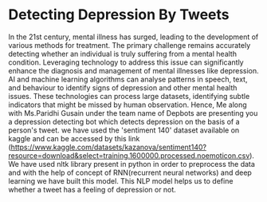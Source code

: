 # Detecting Depression By Tweets
In the 21st century, mental illness has surged, leading to the development of various methods for treatment. The primary challenge remains accurately detecting whether an individual is truly suffering from a mental health condition. Leveraging technology to address this issue can significantly enhance the diagnosis and management of mental illnesses like depression. AI and machine learning algorithms can analyse patterns in speech, text, and behaviour to identify signs of depression and other mental health issues. These technologies can process large datasets, identifying subtle indicators that might be missed by human observation.
Hence, Me along with Ms.Paridhi Gusain under the team name of Depbots are presenting you a depression detecting bot which detects depression on the basis of a person's tweet. we have used the 'sentiment 140' dataset available on kaggle and can be accessed by this link (https://www.kaggle.com/datasets/kazanova/sentiment140?resource=download&select=training.1600000.processed.noemoticon.csv).
We have used nltk library present in python in order to preprocess the data and with the help of concept of RNN(recurrent neural networks) and deep learning we have built this model. This NLP model helps us to define whether a tweet has a feeling of depression or not.
